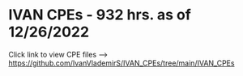 # IVAN CPEs - 932 hrs. as of 12/26/2022

Click link to view CPE files --> https://github.com/IvanVlademirS/IVAN_CPEs/tree/main/IVAN_CPEs
